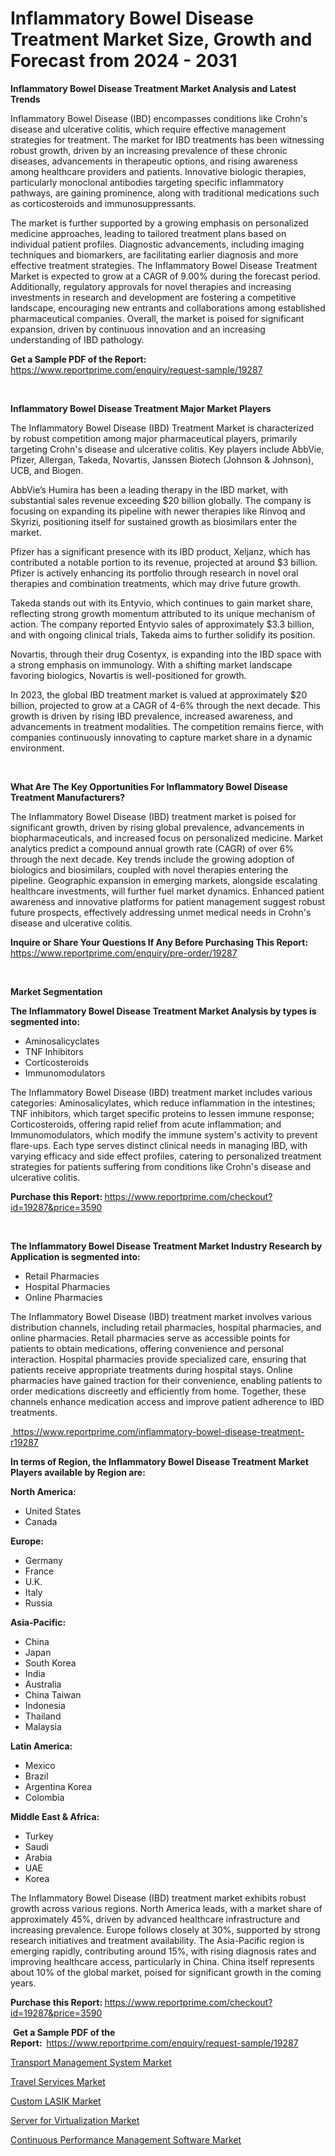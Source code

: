 <p><h1>Inflammatory Bowel Disease Treatment Market Size, Growth and Forecast from 2024 - 2031</h1></p><p><strong>Inflammatory Bowel Disease Treatment Market Analysis and Latest Trends</strong></p>
<p><p>Inflammatory Bowel Disease (IBD) encompasses conditions like Crohn's disease and ulcerative colitis, which require effective management strategies for treatment. The market for IBD treatments has been witnessing robust growth, driven by an increasing prevalence of these chronic diseases, advancements in therapeutic options, and rising awareness among healthcare providers and patients. Innovative biologic therapies, particularly monoclonal antibodies targeting specific inflammatory pathways, are gaining prominence, along with traditional medications such as corticosteroids and immunosuppressants. </p><p>The market is further supported by a growing emphasis on personalized medicine approaches, leading to tailored treatment plans based on individual patient profiles. Diagnostic advancements, including imaging techniques and biomarkers, are facilitating earlier diagnosis and more effective treatment strategies. The Inflammatory Bowel Disease Treatment Market is expected to grow at a CAGR of 9.00% during the forecast period. Additionally, regulatory approvals for novel therapies and increasing investments in research and development are fostering a competitive landscape, encouraging new entrants and collaborations among established pharmaceutical companies. Overall, the market is poised for significant expansion, driven by continuous innovation and an increasing understanding of IBD pathology.</p></p>
<p><strong>Get a Sample PDF of the Report:&nbsp;</strong> <a href="https://www.reportprime.com/enquiry/request-sample/19287?utm_campaign=1839&utm_medium=2&utm_source=Github&utm_content=ia&utm_term=22112024&utm_id=inflammatory-bowel-disease-treatment">https://www.reportprime.com/enquiry/request-sample/19287</a></p>
<p>&nbsp;</p>
<p><strong>Inflammatory Bowel Disease Treatment Major Market Players</strong></p>
<p><p>The Inflammatory Bowel Disease (IBD) Treatment Market is characterized by robust competition among major pharmaceutical players, primarily targeting Crohn's disease and ulcerative colitis. Key players include AbbVie, Pfizer, Allergan, Takeda, Novartis, Janssen Biotech (Johnson & Johnson), UCB, and Biogen.</p><p>AbbVie’s Humira has been a leading therapy in the IBD market, with substantial sales revenue exceeding $20 billion globally. The company is focusing on expanding its pipeline with newer therapies like Rinvoq and Skyrizi, positioning itself for sustained growth as biosimilars enter the market.</p><p>Pfizer has a significant presence with its IBD product, Xeljanz, which has contributed a notable portion to its revenue, projected at around $3 billion. Pfizer is actively enhancing its portfolio through research in novel oral therapies and combination treatments, which may drive future growth.</p><p>Takeda stands out with its Entyvio, which continues to gain market share, reflecting strong growth momentum attributed to its unique mechanism of action. The company reported Entyvio sales of approximately $3.3 billion, and with ongoing clinical trials, Takeda aims to further solidify its position.</p><p>Novartis, through their drug Cosentyx, is expanding into the IBD space with a strong emphasis on immunology. With a shifting market landscape favoring biologics, Novartis is well-positioned for growth.</p><p>In 2023, the global IBD treatment market is valued at approximately $20 billion, projected to grow at a CAGR of 4-6% through the next decade. This growth is driven by rising IBD prevalence, increased awareness, and advancements in treatment modalities. The competition remains fierce, with companies continuously innovating to capture market share in a dynamic environment.</p></p>
<p>&nbsp;</p>
<p><strong>What Are The Key Opportunities For Inflammatory Bowel Disease Treatment Manufacturers?</strong></p>
<p><p>The Inflammatory Bowel Disease (IBD) treatment market is poised for significant growth, driven by rising global prevalence, advancements in biopharmaceuticals, and increased focus on personalized medicine. Market analytics predict a compound annual growth rate (CAGR) of over 6% through the next decade. Key trends include the growing adoption of biologics and biosimilars, coupled with novel therapies entering the pipeline. Geographic expansion in emerging markets, alongside escalating healthcare investments, will further fuel market dynamics. Enhanced patient awareness and innovative platforms for patient management suggest robust future prospects, effectively addressing unmet medical needs in Crohn's disease and ulcerative colitis.</p></p>
<p><strong>Inquire or Share Your Questions If Any Before Purchasing This Report:</strong> <a href="https://www.reportprime.com/enquiry/pre-order/19287?utm_campaign=1839&utm_medium=2&utm_source=Github&utm_content=ia&utm_term=22112024&utm_id=inflammatory-bowel-disease-treatment">https://www.reportprime.com/enquiry/pre-order/19287</a></p>
<p>&nbsp;</p>
<p><strong>Market Segmentation</strong></p>
<p><strong>The Inflammatory Bowel Disease Treatment Market Analysis by types is segmented into:</strong></p>
<p><ul><li>Aminosalicyclates</li><li>TNF Inhibitors</li><li>Corticosteroids</li><li>Immunomodulators</li></ul></p>
<p><p>The Inflammatory Bowel Disease (IBD) treatment market includes various categories: Aminosalicylates, which reduce inflammation in the intestines; TNF inhibitors, which target specific proteins to lessen immune response; Corticosteroids, offering rapid relief from acute inflammation; and Immunomodulators, which modify the immune system's activity to prevent flare-ups. Each type serves distinct clinical needs in managing IBD, with varying efficacy and side effect profiles, catering to personalized treatment strategies for patients suffering from conditions like Crohn's disease and ulcerative colitis.</p></p>
<p><strong>Purchase this Report:&nbsp;</strong><a href="https://www.reportprime.com/checkout?id=19287&price=3590&utm_campaign=1839&utm_medium=2&utm_source=Github&utm_content=ia&utm_term=22112024&utm_id=inflammatory-bowel-disease-treatment">https://www.reportprime.com/checkout?id=19287&price=3590</a></p>
<p>&nbsp;</p>
<p><strong>The Inflammatory Bowel Disease Treatment Market Industry Research by Application is segmented into:</strong></p>
<p><ul><li>Retail Pharmacies</li><li>Hospital Pharmacies</li><li>Online Pharmacies</li></ul></p>
<p><p>The Inflammatory Bowel Disease (IBD) treatment market involves various distribution channels, including retail pharmacies, hospital pharmacies, and online pharmacies. Retail pharmacies serve as accessible points for patients to obtain medications, offering convenience and personal interaction. Hospital pharmacies provide specialized care, ensuring that patients receive appropriate treatments during hospital stays. Online pharmacies have gained traction for their convenience, enabling patients to order medications discreetly and efficiently from home. Together, these channels enhance medication access and improve patient adherence to IBD treatments.</p></p>
<p><a href="https://www.reportprime.com/inflammatory-bowel-disease-treatment-r19287?utm_campaign=1839&utm_medium=2&utm_source=Github&utm_content=ia&utm_term=22112024&utm_id=inflammatory-bowel-disease-treatment">&nbsp;https://www.reportprime.com/inflammatory-bowel-disease-treatment-r19287</a></p>
<p><strong>In terms of Region, the Inflammatory Bowel Disease Treatment Market Players available by Region are:</strong></p>
<p>
    <p> <strong> North America: </strong>
        <ul>
            <li>United States</li>
            <li>Canada</li>
        </ul>
        </p> 
    <p> <strong> Europe: </strong>
        <ul>
            <li>Germany</li>
            <li>France</li>
            <li>U.K.</li>
            <li>Italy</li>
            <li>Russia</li>
        </ul>
        </p> 
    <p> <strong> Asia-Pacific: </strong>
        <ul>
            <li>China</li>
            <li>Japan</li>
            <li>South Korea</li>
            <li>India</li>
            <li>Australia</li>
            <li>China Taiwan</li>
            <li>Indonesia</li>
            <li>Thailand</li>
            <li>Malaysia</li>
        </ul>
        </p> 
    <p> <strong> Latin America: </strong>
        <ul>
            <li>Mexico</li>
            <li>Brazil</li>
            <li>Argentina Korea</li>
            <li>Colombia</li>
        </ul>
        </p> 
    <p> <strong> Middle East & Africa: </strong>
        <ul>
            <li>Turkey</li>
            <li>Saudi</li>
            <li>Arabia</li>
            <li>UAE</li>
            <li>Korea</li>
        </ul>
    </p>
    </p>
<p><p>The Inflammatory Bowel Disease (IBD) treatment market exhibits robust growth across various regions. North America leads, with a market share of approximately 45%, driven by advanced healthcare infrastructure and increasing prevalence. Europe follows closely at 30%, supported by strong research initiatives and treatment availability. The Asia-Pacific region is emerging rapidly, contributing around 15%, with rising diagnosis rates and improving healthcare access, particularly in China. China itself represents about 10% of the global market, poised for significant growth in the coming years.</p></p>
<p><strong>Purchase this Report: </strong><a href="https://www.reportprime.com/checkout?id=19287&price=3590&utm_campaign=1839&utm_medium=2&utm_source=Github&utm_content=ia&utm_term=22112024&utm_id=inflammatory-bowel-disease-treatment">https://www.reportprime.com/checkout?id=19287&price=3590</a></p>
<p>&nbsp;<strong>Get a Sample PDF of the Report:&nbsp;&nbsp;</strong><a href="https://www.reportprime.com/enquiry/request-sample/19287?utm_campaign=1839&utm_medium=2&utm_source=Github&utm_content=ia&utm_term=22112024&utm_id=inflammatory-bowel-disease-treatment">https://www.reportprime.com/enquiry/request-sample/19287</a></p>
<p><strong></strong></p>
<p><p><a href="https://www.linkedin.com/pulse/factors-driving-growth-transport-management-system-market-tfupe?utm_campaign=1839&utm_medium=2&utm_source=Github&utm_content=ia&utm_term=22112024&utm_id=inflammatory-bowel-disease-treatment">Transport Management System Market</a></p><p><a href="https://www.linkedin.com/pulse/travel-services-market-size-share-analysis-2024-2031-segmentation-9pule?utm_campaign=1839&utm_medium=2&utm_source=Github&utm_content=ia&utm_term=22112024&utm_id=inflammatory-bowel-disease-treatment">Travel Services Market</a></p><p><a href="https://github.com/sofayahoo2023/Market-Research-Report-List-6/blob/main/custom-lasik-market.md?utm_campaign=1839&utm_medium=2&utm_source=Github&utm_content=ia&utm_term=22112024&utm_id=inflammatory-bowel-disease-treatment">Custom LASIK Market</a></p><p><a href="https://issuu.com/reportprime-2/docs/server-for-virtualization-market-si_6d61530bbd1fc5?utm_campaign=1839&utm_medium=2&utm_source=Github&utm_content=ia&utm_term=22112024&utm_id=inflammatory-bowel-disease-treatment">Server for Virtualization Market</a></p><p><a href="https://issuu.com/reportprime-2/docs/continuous-performance-management-s_caaa3b9d93496b?utm_campaign=1839&utm_medium=2&utm_source=Github&utm_content=ia&utm_term=22112024&utm_id=inflammatory-bowel-disease-treatment">Continuous Performance Management Software Market</a></p></p>